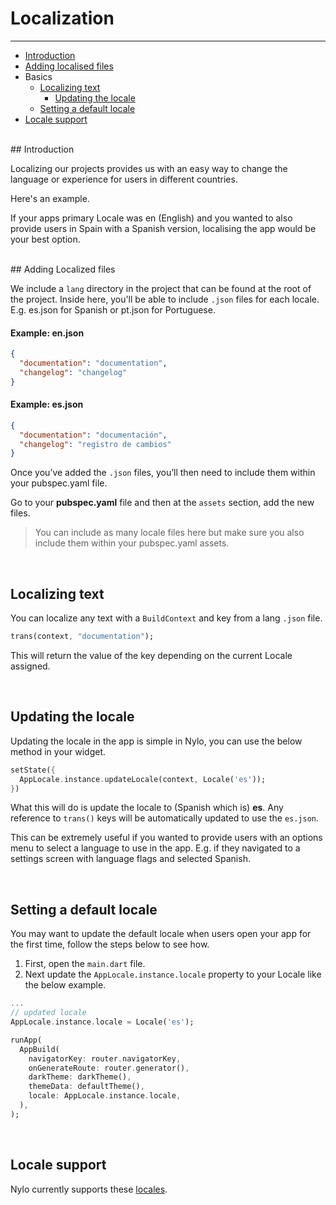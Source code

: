 # Localization

---

<a name="section-1"></a>
- [Introduction](#introduction "Introduction to localization")
- [Adding localised files](#adding-localised-files "Adding localised files")
- Basics
  - [Localizing text](#localizing-text "Localizing text")
    - [Updating the locale](#updating-the-locale "Updating the locale")
  - [Setting a default locale](#setting-a-default-locale "Settings a default locale")
- [Locale support](#locale-support "Locale support")


<div id="introduction"></div>
<br>
## Introduction

Localizing our projects provides us with an easy way to change the language or experience for users in different countries. 

Here's an example. 

If your apps primary Locale was en (English) and you wanted to also provide users in Spain with a Spanish version, localising the app would be your best option.


<div id="adding-localised-files"></div>
<br>
## Adding Localized files

We include a `lang` directory in the project that can be found at the root of the project. Inside here, you'll be able to include `.json` files for each locale. E.g. es.json for Spanish or pt.json for Portuguese.

#### Example: en.json
``` json
{
  "documentation": "documentation",
  "changelog": "changelog"
}
```

#### Example: es.json
``` json
{
  "documentation": "documentación",
  "changelog": "registro de cambios"
}
```


Once you’ve added the  `.json` files, you’ll then need to include them within your pubspec.yaml file.

Go to your **pubspec.yaml** file and then at the `assets` section, add the new files.

> You can include as many locale files here but make sure you also include them within your pubspec.yaml assets.


<div id="localizing-text"></div>
<br>

## Localizing text

You can localize any text with a `BuildContext` and key from a lang `.json` file.

``` dart 
trans(context, "documentation");
```

This will return the value of the key depending on the current Locale assigned.


<div id="updating-the-locale"></div>
<br>

## Updating the locale

Updating the locale in the app is simple in Nylo, you can use the below method in your widget.

``` dart
setState({
  AppLocale.instance.updateLocale(context, Locale('es'));
})
```

What this will do is update the locale to (Spanish which is) **es**. Any reference to `trans()` keys will be automatically updated to use the `es.json`.

This can be extremely useful if you wanted to provide users with an options menu to select a language to use in the app. E.g. if they navigated to a settings screen with language flags and selected Spanish. 


<div id="setting-a-default-locale"></div>
<br>

## Setting a default locale

You may want to update the default locale when users open your app for the first time, follow the steps below to see how.
1. First, open the `main.dart` file.
2. Next update the `AppLocale.instance.locale` property to your Locale like the below example.

``` dart
...
// updated locale
AppLocale.instance.locale = Locale('es');

runApp(
  AppBuild(
    navigatorKey: router.navigatorKey,
    onGenerateRoute: router.generator(),
    darkTheme: darkTheme(),
    themeData: defaultTheme(),
    locale: AppLocale.instance.locale,
  ),
);
```

<div id="locale-support"></div>
<br>

## Locale support

Nylo currently supports these [locales](https://github.com/datasets/language-codes/blob/master/data/language-codes.csv).